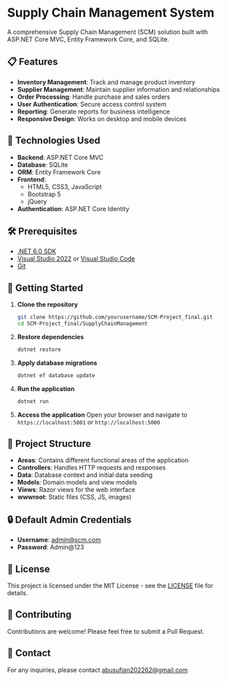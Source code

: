 # Supply Chain Management System

A comprehensive Supply Chain Management (SCM) solution built with ASP.NET Core MVC, Entity Framework Core, and SQLite.

## 📋 Features

- **Inventory Management**: Track and manage product inventory
- **Supplier Management**: Maintain supplier information and relationships
- **Order Processing**: Handle purchase and sales orders
- **User Authentication**: Secure access control system
- **Reporting**: Generate reports for business intelligence
- **Responsive Design**: Works on desktop and mobile devices

## 🚀 Technologies Used

- **Backend**: ASP.NET Core MVC
- **Database**: SQLite
- **ORM**: Entity Framework Core
- **Frontend**: 
  - HTML5, CSS3, JavaScript
  - Bootstrap 5
  - jQuery
- **Authentication**: ASP.NET Core Identity

## 🛠️ Prerequisites

- [.NET 6.0 SDK](https://dotnet.microsoft.com/download/dotnet/6.0)
- [Visual Studio 2022](https://visualstudio.microsoft.com/) or [Visual Studio Code](https://code.visualstudio.com/)
- [Git](https://git-scm.com/)

## 🚦 Getting Started

1. **Clone the repository**
   ```bash
   git clone https://github.com/yourusername/SCM-Project_final.git
   cd SCM-Project_final/SupplyChainManagement
   ```

2. **Restore dependencies**
   ```bash
   dotnet restore
   ```

3. **Apply database migrations**
   ```bash
   dotnet ef database update
   ```

4. **Run the application**
   ```bash
   dotnet run
   ```

5. **Access the application**
   Open your browser and navigate to `https://localhost:5001` or `http://localhost:5000`

## 📂 Project Structure

- **Areas**: Contains different functional areas of the application
- **Controllers**: Handles HTTP requests and responses
- **Data**: Database context and initial data seeding
- **Models**: Domain models and view models
- **Views**: Razor views for the web interface
- **wwwroot**: Static files (CSS, JS, images)

## 🔒 Default Admin Credentials

- **Username**: admin@scm.com
- **Password**: Admin@123

## 📝 License

This project is licensed under the MIT License - see the [LICENSE](LICENSE) file for details.

## 🤝 Contributing

Contributions are welcome! Please feel free to submit a Pull Request.

## 📧 Contact

For any inquiries, please contact [abusufian202262@gmail.com](mailto:abusufian202262@gmail.com)
